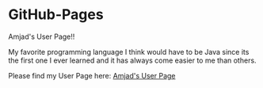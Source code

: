 # GitHub-Pages

Amjad's User Page!!

My favorite programming language I think would have to be Java since its the first one I ever learned and it has always come easier to me than others.

Please find my User Page here: 
[Amjad's User Page](https://amjadalomar.github.io/GitHub-Pages/)
